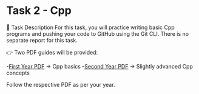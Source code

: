 # Task 2 - Cpp


📄 Task Description
For this task, you will practice writing basic Cpp programs and pushing your code to GitHub using the Git CLI.
There is no separate report for this task.

👉 Two PDF guides will be provided:

-[First Year PDF]() → Cpp basics
-[Second Year PDF]() → Slightly advanced Cpp concepts

Follow the respective PDF as per your year.
